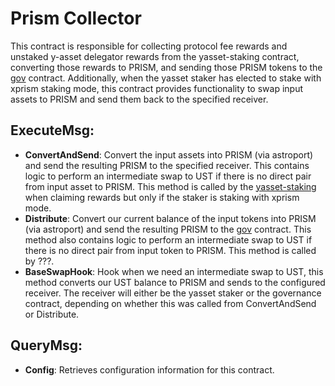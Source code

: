 # Prism Collector

This contract is responsible for collecting protocol fee rewards and unstaked y-asset delegator rewards from the yasset-staking contract, converting those rewards to PRISM, and sending those PRISM tokens to the [gov](/contracts/prism-gov) contract. Additionally, when the yasset staker has elected to stake with xprism staking mode, this contract provides functionality to swap input assets to PRISM and send them back to the specified receiver.

## ExecuteMsg:
- **ConvertAndSend**: Convert the input assets into PRISM (via astroport) and send the resulting PRISM to the specified receiver.  This contains logic to perform an intermediate swap to UST if there is no direct pair from input asset to PRISM.  This method is called by the [yasset-staking](/contracts/prism-yasset-staking) when claiming rewards but only if the staker is staking with xprism mode. 
- **Distribute**: Convert our current balance of the input tokens into PRISM (via astroport) and send the resulting PRISM to the [gov](/contracts/prism-gov) contract.  This method also contains logic to perform an intermediate swap to UST if there is no direct pair from input token to PRISM.  This method is called by ???.  
- **BaseSwapHook**: Hook when we need an intermediate swap to UST, this method converts our UST balance to PRISM and sends to the configured receiver.  The receiver will either be the yasset staker or the governance contract, depending on whether this was called from ConvertAndSend or Distribute.  

## QueryMsg:
- **Config**: Retrieves configuration information for this contract.
